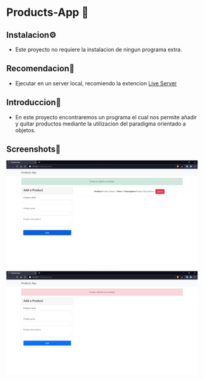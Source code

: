 # Products-App 🛒

## Instalacion⚙️

- Este proyecto no requiere la instalacion de ningun programa extra.

## Recomendacion👾

- Ejecutar en un server local, recomiendo la extencion [Live Server](https://marketplace.visualstudio.com/items?itemName=ritwickdey.LiveServer)

## Introduccion🧠

- En este proyecto encontraremos un programa el cual nos permite añadir y quitar productos mediante la utilizacion del paradigma orientado a objetos.

## Screenshots📸

![Screenshot-add](Screenshot-add.png)

![Screenshot-del](Screenshot-del.png)


